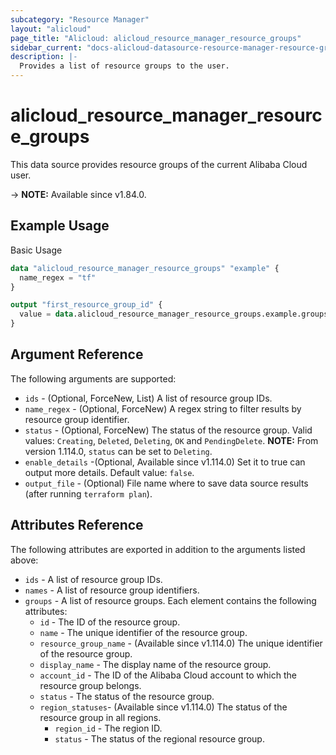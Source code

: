 ```yaml
---
subcategory: "Resource Manager"
layout: "alicloud"
page_title: "Alicloud: alicloud_resource_manager_resource_groups"
sidebar_current: "docs-alicloud-datasource-resource-manager-resource-groups"
description: |-
  Provides a list of resource groups to the user.
---
```


# alicloud_resource_manager_resource_groups

This data source provides resource groups of the current Alibaba Cloud user.

-> **NOTE:** Available since v1.84.0.

## Example Usage

Basic Usage

```terraform
data "alicloud_resource_manager_resource_groups" "example" {
  name_regex = "tf"
}

output "first_resource_group_id" {
  value = data.alicloud_resource_manager_resource_groups.example.groups.0.id
}
```

## Argument Reference

The following arguments are supported:

* `ids` - (Optional, ForceNew, List) A list of resource group IDs.
* `name_regex` - (Optional, ForceNew) A regex string to filter results by resource group identifier.
* `status` - (Optional, ForceNew) The status of the resource group. Valid values: `Creating`, `Deleted`, `Deleting`, `OK` and `PendingDelete`. **NOTE:** From version 1.114.0, `status` can be set to `Deleting`.
* `enable_details` -(Optional, Available since v1.114.0) Set it to true can output more details. Default value: `false`.
* `output_file` - (Optional) File name where to save data source results (after running `terraform plan`).

## Attributes Reference

The following attributes are exported in addition to the arguments listed above:

* `ids` - A list of resource group IDs.
* `names` - A list of resource group identifiers.
* `groups` - A list of resource groups. Each element contains the following attributes:
  * `id` - The ID of the resource group.
  * `name` - The unique identifier of the resource group.
  * `resource_group_name` - (Available since v1.114.0) The unique identifier of the resource group.
  * `display_name` - The display name of the resource group.
  * `account_id` - The ID of the Alibaba Cloud account to which the resource group belongs.
  * `status` - The status of the resource group.
  * `region_statuses`- (Available since v1.114.0) The status of the resource group in all regions.
    * `region_id` - The region ID.
    * `status` - The status of the regional resource group.
  